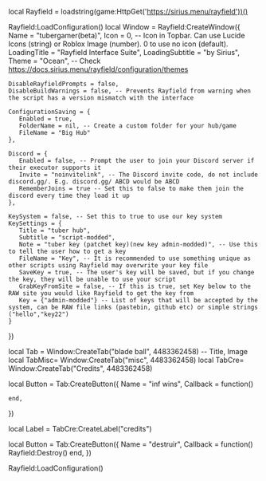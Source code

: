 local Rayfield = loadstring(game:HttpGet('https://sirius.menu/rayfield'))()

Rayfield:LoadConfiguration()
local Window = Rayfield:CreateWindow({
	Name = "tubergamer(beta)",
	Icon = 0, -- Icon in Topbar. Can use Lucide Icons (string) or Roblox Image (number). 0 to use no icon (default).
	LoadingTitle = "Rayfield Interface Suite",
	LoadingSubtitle = "by Sirius",
	Theme = "Ocean", -- Check https://docs.sirius.menu/rayfield/configuration/themes
 
	DisableRayfieldPrompts = false,
	DisableBuildWarnings = false, -- Prevents Rayfield from warning when the script has a version mismatch with the interface
 
	ConfigurationSaving = {
	   Enabled = true,
	   FolderName = nil, -- Create a custom folder for your hub/game
	   FileName = "Big Hub"
	},
 
	Discord = {
	   Enabled = false, -- Prompt the user to join your Discord server if their executor supports it
	   Invite = "noinvitelink", -- The Discord invite code, do not include discord.gg/. E.g. discord.gg/ ABCD would be ABCD
	   RememberJoins = true -- Set this to false to make them join the discord every time they load it up
	},
 
	KeySystem = false, -- Set this to true to use our key system
	KeySettings = {
	   Title = "tuber hub",
	   Subtitle = "script-modded",
	   Note = "tuber key (patchet key)(new key admin-modded)", -- Use this to tell the user how to get a key
	   FileName = "Key", -- It is recommended to use something unique as other scripts using Rayfield may overwrite your key file
	   SaveKey = true, -- The user's key will be saved, but if you change the key, they will be unable to use your script
	   GrabKeyFromSite = false, -- If this is true, set Key below to the RAW site you would like Rayfield to get the key from
	   Key = {"admin-modded"} -- List of keys that will be accepted by the system, can be RAW file links (pastebin, github etc) or simple strings ("hello","key22")
	}
 })



 local Tab = Window:CreateTab("blade ball", 4483362458) -- Title, Image
 local TabMisc= Window:CreateTab("misc", 4483362458)
 local TabCre= Window:CreateTab("Credits", 4483362458)

 local Button = Tab:CreateButton({
	Name = "inf wins",
	Callback = function()
	
	end,
 })

 local Label = TabCre:CreateLabel("credits")

local Button = Tab:CreateButton({
	Name = "destruir",
	Callback = function()
		Rayfield:Destroy()
	end,
 })

 Rayfield:LoadConfiguration()
